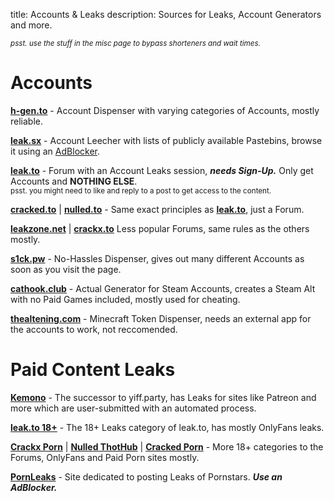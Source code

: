 title: Accounts & Leaks
description: Sources for Leaks, Account Generators and more.

<sub>*psst. use the stuff in the misc page to bypass shorteners and wait times.*</sub>

# Accounts  

[**h-gen.to**](https://h-gen.to) - Account Dispenser with varying categories of Accounts, mostly reliable. 

[**leak.sx**](https://leak.sx) - Account Leecher with lists of publicly available Pastebins, browse it using an [AdBlocker](https://ublockorigin.com/).  

[**leak.to**](https://leak.to/forum/21-premium-accounts/) - Forum with an Account Leaks session, **_needs Sign-Up._** Only get Accounts and __NOTHING ELSE__.  
<sub>psst. you might need to like and reply to a post to get access to the content.</sub>

[**cracked.to**](https://cracked.to/Forum-Accounts) | [**nulled.to**](https://nulled.to/forum/43-accounts/) - Same exact principles as [**leak.to**](https://leak.to/forum/21-premium-accounts/), just a Forum. 

[**leakzone.net**](https://leakzone.net/Forum-Accounts) | [**crackx.to**](https://crackx.to/Forum-Accounts) Less popular Forums, same rules as the others mostly. 

[**s1ck.pw**](https://s1ck.pw/dispenser.php) - No-Hassles Dispenser, gives out many different Accounts as soon as you visit the page.  

[**cathook.club**](https://accgen.cathook.club/) - Actual Generator for Steam Accounts, creates a Steam Alt with no Paid Games included, mostly used for cheating.  

[**thealtening.com**](https://thealtening.com/free/free-minecraft-alts) - Minecraft Token Dispenser, needs an external app for the accounts to work, not reccomended. 

# Paid Content Leaks

[**Kemono**](https://kemono.party/) - The successor to yiff.party, has Leaks for sites like Patreon and more which are user-submitted with an automated process.  

[**leak.to 18+**](https://leak.to/forum/24-18/) - The 18+ Leaks category of leak.to, has mostly OnlyFans leaks.  

[**Crackx Porn**](https://crackx.to/Forum-Porn) | [**Nulled ThotHub**](https://www.nulled.to/forum/223-thothub/) | [**Cracked Porn**](https://cracked.to/Forum-Porn) - More 18+ categories to the Forums, OnlyFans and Paid Porn sites mostly.

[**PornLeaks**](https://pornleaks.in/) - Site dedicated to posting Leaks of Pornstars. **_Use an AdBlocker._**
